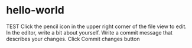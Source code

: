 # hello-world
TEST
Click the  pencil icon in the upper right corner of the file view to edit.
In the editor, write a bit about yourself.
Write a commit message that describes your changes.
Click Commit changes button
